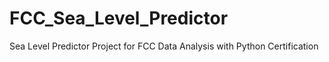 # FCC_Sea_Level_Predictor
Sea Level Predictor Project for FCC Data Analysis with Python Certification
